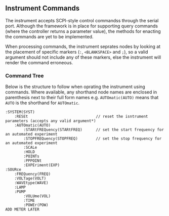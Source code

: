 ## Instrument Commands
The instrument accepts SCPI-style control commandss through the serial port. Although the framework is in place for supporting query commands (where the controller returns a parameter value), the methods for enacting the commands are yet to be implemented.

When processing commands, the instrument seprates nodes by looking at the placement of specific markers (```:```, ```<BLANKSPACE>``` and ```;```), so a valid argument should not include any of these markers, else the instrument will render the command erroneous.

### Command Tree
Below is the structure to follow when oprating the instrument using commands. Where available, any shorthand node names are enclosed in parenthesis next to their full form names e.g. ```AUTOmatic(AUTO)``` means that ```AUTO``` is the shorthand for ```AUTOmatic```.

```
:SYSTEM(SYST)
    :RESEt                              // reset the isntrument parameters (accepts any valid argument*)
    :AUTOmatic(AUTO)
        :STARtFREQuency(STARtFREQ)      // set the start frequency for an automated experiment
        :STOPFREQuency(STOPFREQ)        // set the stop frequency for an automated experiment
        :SCALe
        :HOLD
        :POINTs
        :PPPOINt
        :EXPEriment(EXP)
:SOURce
    :FREQuency(FREQ)
    :VOLTage(VOLT)
    :WAVEtype(WAVE)
    :LAMP
    :PUMP
        :VOLUme(VOL)
        :TIME
        :POWEr(POW)
ADD METER LATER
```
